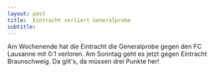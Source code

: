 ```yaml
---
layout: post
title:  Eintracht verliert Generalprobe
subtitle:  
---
```


Am Wochenende hat die Eintracht die Generalprobe gegen den FC Lausanne mit 0:1 verloren. Am Sonntag geht es jetzt gegen Eintracht Braunschweig. Da gilt's, da müssen drei Punkte her!


